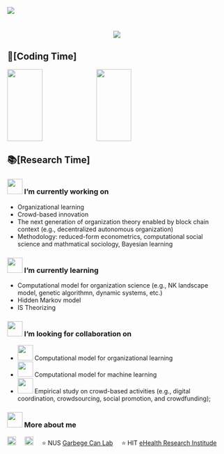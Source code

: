 <!-- visitor stats -->
  <img src="https://visitor-badge.glitch.me/badge?page_id=junyi.visitor-badge" /></div>

<h1 align="center">
    <img src="https://readme-typing-svg.herokuapp.com/?lines=print(%22Hey%2C%20There!%22)&center=true&size=27">
</h1>

## 🌠[Coding Time]
<div>
    <img height="165" width="40%" align="left" src="https://github-readme-stats.vercel.app/api?username=GrandJune&theme=calm&show_icons=true" />
    <img height="165" width="40%" src="https://github-readme-stats.vercel.app/api/top-langs/?username=GrandJune&theme=calm&langs_count=6&layout=compact" />
</div>

## 📚[Research Time]
### <img src="https://raw.githubusercontent.com/alexnaiman/alexnaiman/master/resources/PusheenCompute.gif" height="35px" /> I’m currently working on
- Organizational learning
- Crowd-based innovation
- The next generation of organization theory enabled by block chain context (e.g., decentralized autonomous organization)
- Methodology: reduced-form econometrics, computational social science and mathmatical sociology, Bayesian learning
### <img src="https://raw.githubusercontent.com/alexnaiman/alexnaiman/master/resources/Confused_Dog.gif" height="35px" /> I’m currently learning
- Computational model for organization science (e.g., NK landscape model, genetic algorithmn, dynamic systems, etc.)
- Hidden Markov model
- IS Theorizing

### <img src="https://raw.githubusercontent.com/alexnaiman/alexnaiman/master/resources/cool_duck.gif" height="35px" /> I’m looking for collaboration on
- <img src="https://raw.githubusercontent.com/alexnaiman/alexnaiman/master/resources/party_parrot.gif" height="35px" /> Computational model for organizational learning
- <img src="https://raw.githubusercontent.com/alexnaiman/alexnaiman/master/resources/party_parrot.gif" height="35px" /> Computational model for machine learning
- <img src="https://raw.githubusercontent.com/alexnaiman/alexnaiman/master/resources/party_parrot.gif" height="35px" /> Empirical study on crowd-based activities (e.g., digital coordination, crowdsourcing, social promotion, and crowdfunding);

### <img src="https://raw.githubusercontent.com/alexnaiman/alexnaiman/master/resources/bongocat.gif" height="35px" /> More about me

<a href="https://www.linkedin.com/in/junyi-li-018409105/"><img src="https://www.vectorlogo.zone/logos/linkedin/linkedin-icon.svg" width="20px" alt="linkedin"></a>
&nbsp; &nbsp;
<a href="mailto:junyi@comp.nus.edu.sg"><img src="https://www.vectorlogo.zone/logos/gmail/gmail-icon.svg" width="20px" alt="mail"></a> 
&nbsp; &nbsp;
⭐️ NUS [Garbege Can Lab](https://www.garbcan.com/team/junyi-li/)
&nbsp; &nbsp;
⭐️ HIT [eHealth Research Institude](http://ehealth.hit.edu.cn/2018/0516/c9176a208116/page.htm)
&nbsp; &nbsp;

<!-- dynamic contribution figure -->
<!-- div align="center"><img src="https://cdn.jsdelivr.net/gh/sun0225SUN/sun0225SUN/assets/github-contribution-grid-snake.svg" /></div -->
